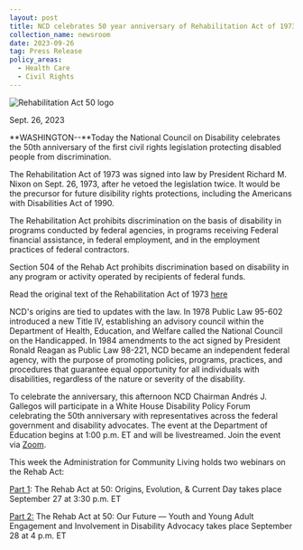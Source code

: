 ```yaml
---
layout: post
title: NCD celebrates 50 year anniversary of Rehabilitation Act of 1973
collection_name: newsroom
date: 2023-09-26
tag: Press Release
policy_areas:
  - Health Care
  - Civil Rights
---
```

![Rehabilitation Act 50 logo](https://74.118.245.87/sites/default/files/Rehabilitation_Act_50_logo_sm.png)

Sept. 26, 2023

**WASHINGTON--**Today the National Council on Disability celebrates the 50th anniversary of the first civil rights legislation protecting disabled people from discrimination.

The Rehabilitation Act of 1973 was signed into law by President Richard M. Nixon on Sept. 26, 1973, after he vetoed the legislation twice. It would be the precursor for future disibility rights protections, including the Americans with Disabilities Act of 1990.

The Rehabilitation Act prohibits discrimination on the basis of disability in programs conducted by federal agencies, in programs receiving Federal financial assistance, in federal employment, and in the employment practices of federal contractors.

Section 504 of the Rehab Act prohibits discrimination based on disability in any program or activity operated by recipients of federal funds.

Read the original text of the Rehabilitation Act of 1973 [here](https://www.eeoc.gov/rehabilitation-act-1973-original-text)

NCD's origins are tied to updates with the law. In 1978 Public Law 95-602 introduced a new Title IV, establishing an advisory council within the Department of Health, Education, and Welfare called the National Council on the Handicapped. In 1984 amendments to the act signed by President Ronald Reagan as Public Law 98-221, NCD became an independent federal agency, with the purpose of promoting policies, programs, practices, and procedures that guarantee equal opportunity for all individuals with disabilities, regardless of the nature or severity of the disability.

To celebrate the anniversary, this afternoon NCD Chairman Andrés J. Gallegos will participate in a White House Disability Policy Forum celebrating the 50th anniversary with representatives across the federal government and disability advocates. The event at the Department of Education begins at 1:00 p.m. ET and will be livestreamed. Join the event via [Zoom](https://ed-gov.zoomgov.com/j/1610601239?pwd=YlMvNHZKbW5kZ3pUeDRuYVcrby9VQT09).

This week the Administration for Community Living holds two webinars on the Rehab Act:

[Part 1](https://us06web.zoom.us/meeting/register/tZUvf-GrrDsqG9GPO2NYZhr0xWQ_iN28bV-H#/registration): The Rehab Act at 50: Origins, Evolution, & Current Day takes place September 27 at 3:30 p.m. ET

[Part 2:](https://us06web.zoom.us/meeting/register/tZYof-2qqDsuHNamWCb7RvFaXClXYzlvgZqa#/registration) The Rehab Act at 50: Our Future — Youth and Young Adult Engagement and Involvement in Disability Advocacy takes place September 28 at 4 p.m. ET